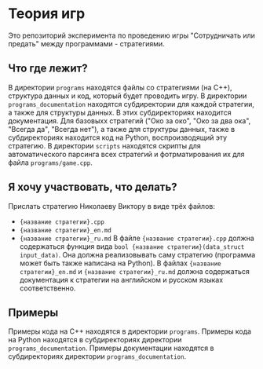 # Теория игр
Это репозиторий эксперимента по проведению игры "Сотрудничать или предать" между программами - стратегиями.
## Что где лежит?
В директории `programs` находятся файлы со стратегиями (на C++), структура данных и код, который будет проводить игру. 
В директории `programs_documentation` находятся субдиректории для каждой стратегии, а также для структуры данных. В этих субдиректориях находится документация. Для базовыхх стратегий ("Око за око", "Око за два ока", "Всегда да", "Всегда нет"), а также для структуры данных, также в субдиректориях находится код на Python, воспроизводящий эту стратегию.
В директории `scripts` находятся скрипты для автоматического парсинга всех стратегий и фотрматирования их для файла `programs/game.cpp`.
## Я хочу участвовать, что делать?
Прислать стратегию Николаеву Виктору в виде трёх файлов:
  + `{название стратегии}.cpp`
  + `{название стратегии}_en.md`
  + `{название стратегии}_ru.md`
В файле `{название стратегии}.cpp` должна содержаться функция вида `bool {название стратегии}(data_struct input_data)`. Она должна реализовывать саму стратегию (программа может быть также написана на Python).
В файлах `{название стратегии}_en.md` и `{название стратегии}_ru.md` должна содержаться документация к стратегии на английском и русском языках соответственно.
## Примеры
Примеры кода на C++ находятся в директории `programs`. Примеры кода на Python находятся в субдиректориях директории `programs_documentation`.
Примеры документации находятся в субдиректориях директории `programs_documentation`.
